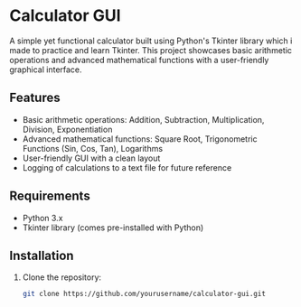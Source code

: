 # Calculator GUI

A simple yet functional calculator built using Python's Tkinter library which i made to practice and learn Tkinter. This project showcases basic arithmetic operations and advanced mathematical functions with a user-friendly graphical interface.

## Features

- Basic arithmetic operations: Addition, Subtraction, Multiplication, Division, Exponentiation
- Advanced mathematical functions: Square Root, Trigonometric Functions (Sin, Cos, Tan), Logarithms
- User-friendly GUI with a clean layout
- Logging of calculations to a text file for future reference

## Requirements

- Python 3.x
- Tkinter library (comes pre-installed with Python)

## Installation

1. Clone the repository:

   ```bash
   git clone https://github.com/yourusername/calculator-gui.git
